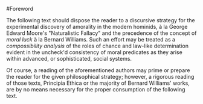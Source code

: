 #Foreword

The following text should dispose the reader to a discursive strategy for the experimental discovery of amorality in the 
modern hominids, à la George Edward Moore's "Naturalistic Fallacy" and the precedence of the concept of _moral luck_ à la 
Bernard Williams. Such an effort may be treated as a _compossibility analysis_ of the roles of chance and law-like 
determination evident in the uncheck'd consistency of moral predicates as they arise within advanced, or sophisticated, 
social systems.

Of course, a reading of the aforementioned authors may prime or prepare the reader for the given philosophical strategy; however, a rigorous reading of those texts, Principia Ethica or the majority of Bernard Williams' works, are by no means necessary for the proper consumption of the following text.